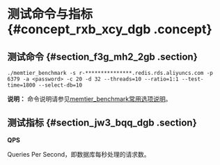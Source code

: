 # 测试命令与指标 {#concept_rxb_xcy_dgb .concept}

## 测试命令 {#section_f3g_mh2_2gb .section}

```
./memtier_benchmark -s r-***************.redis.rds.aliyuncs.com -p 6379 -a <password> -c 20 -d 32 --threads=10 --ratio=1:1 --test-time=1800 --select-db=10
```

**说明：** 命令说明请参见[memtier\_benchmark常用选项说明](../../../../../cn.zh-CN/产品使用问题/开发测试/使用memtier-benchmark测试Redis集群版性能.md#)。

## 测试指标 {#section_jw3_bqq_dgb .section}

**QPS**

Queries Per Second，即数据库每秒处理的请求数。

